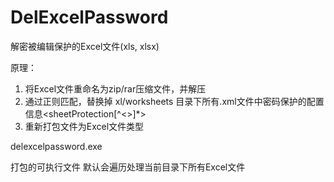 # DelExcelPassword

解密被编辑保护的Excel文件(xls, xlsx)

原理：
1. 将Excel文件重命名为zip/rar压缩文件，并解压
2. 通过正则匹配，替换掉 xl/worksheets 目录下所有.xml文件中密码保护的配置信息<sheetProtection[^<>]*>
3. 重新打包文件为Excel文件类型

delexcelpassword.exe 

打包的可执行文件
默认会遍历处理当前目录下所有Excel文件
